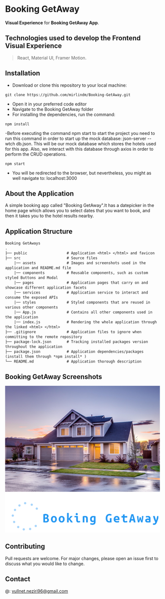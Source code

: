 # **Booking GetAway**

**Visual Experience** for **Booking GetAway App**. 

## Technologies used to develop the Frontend Visual Experience

> React, Material UI, Framer Motion.

## Installation

- Download or clone this repository to your local machine: 
```
git clone https://github.com/mirlindm/Booking-GetAway.git
``` 
- Open it in your preferred code editor 
- Navigate to the Booking GetAway folder
- For installing the dependencies, run the command: 
```
npm install
``` 
-Before executing the command npm start to start the project you need to run this command 
in order to start up the mock database: json-server --wtch db.json.
This will be our mock database which stores the hotels used for this app. 
Also, we interact with this database through axios in order to perform the CRUD operations.
```
npm start
``` 
- You will be redirected to the browser, but nevertheless, you might as well navigate to: localhost:3000


## About the Application

A simple booking app called "Booking GetAway".It has a datepicker in the home page which allows you to select dates that you want to book, and then it takes you 
to the hotel results nearby. 
 

## Application Structure
    
    Booking GetAways
    .
    ├── public                  # Application <html> </html> and favicon
    ├── src                     # Source files 
        |── assets              # Images and screenshots used in the application and README.md file
        |── components          # Reusable components, such as custom styled Buttons and Modal 
        |── pages               # Application pages that carry on and showcase different application facets 
        |── services            # Application service to interact and consume the exposed APIs 
        |── styles              # Styled components that are reused in various other components 
        |── App.js              # Contains all other components used in the application
        |── index.js            # Rendering the whole application through the linked <html> </html>
    ├── .gitignore              # Application files to ignore when committing to the remote repository
    ├── package-lock.json       # Tracking installed packages version throughout the application
    ├── package.json            # Application dependencies/packages (install them through *npm install* ) 
    └── README.md               # Application thorough description

## Booking GetAway Screenshots
<img alt="house" src="src\assets\house.jpg">
<img alt="logo" src="src\assets\logo.png">
 
## Contributing
Pull requests are welcome. For major changes, please open an issue first to discuss what you would like to change.

## Contact
@: vullnet.neziri96@gmail.com
